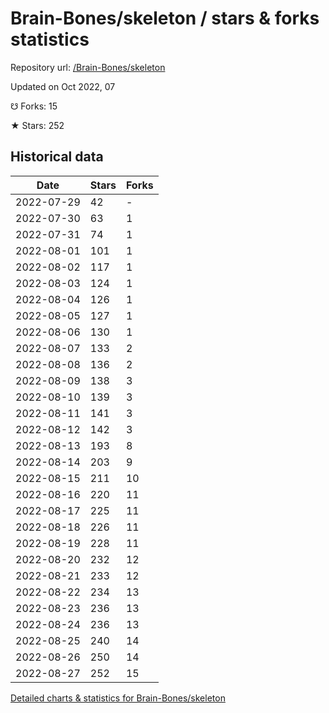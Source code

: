 # Brain-Bones/skeleton / stars & forks statistics

Repository url: [/Brain-Bones/skeleton](https://github.com/Brain-Bones/skeleton)

Updated on Oct 2022, 07

☋ Forks: 15

★ Stars: 252

## Historical data
| Date | Stars | Forks |
|------|-------|-------|
| 2022-07-29 | 42 | - | 
| 2022-07-30 | 63 | 1 | 
| 2022-07-31 | 74 | 1 | 
| 2022-08-01 | 101 | 1 | 
| 2022-08-02 | 117 | 1 | 
| 2022-08-03 | 124 | 1 | 
| 2022-08-04 | 126 | 1 | 
| 2022-08-05 | 127 | 1 | 
| 2022-08-06 | 130 | 1 | 
| 2022-08-07 | 133 | 2 | 
| 2022-08-08 | 136 | 2 | 
| 2022-08-09 | 138 | 3 | 
| 2022-08-10 | 139 | 3 | 
| 2022-08-11 | 141 | 3 | 
| 2022-08-12 | 142 | 3 | 
| 2022-08-13 | 193 | 8 | 
| 2022-08-14 | 203 | 9 | 
| 2022-08-15 | 211 | 10 | 
| 2022-08-16 | 220 | 11 | 
| 2022-08-17 | 225 | 11 | 
| 2022-08-18 | 226 | 11 | 
| 2022-08-19 | 228 | 11 | 
| 2022-08-20 | 232 | 12 | 
| 2022-08-21 | 233 | 12 | 
| 2022-08-22 | 234 | 13 | 
| 2022-08-23 | 236 | 13 | 
| 2022-08-24 | 236 | 13 | 
| 2022-08-25 | 240 | 14 | 
| 2022-08-26 | 250 | 14 | 
| 2022-08-27 | 252 | 15 | 


[Detailed charts & statistics for Brain-Bones/skeleton](https://reviewgithub.com/rep/Brain-Bones/skeleton)
